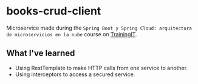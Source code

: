 # books-crud-client

Microservice made during the `Spring Boot y Spring Cloud: arquitectura de microservicios en la nube` course on [TrainingIT](https://www.trainingit.es/).

## What I've learned

- Using RestTemplate to make HTTP calls from one service to another.
- Using interceptors to access a secured service.